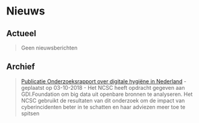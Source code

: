 
# Nieuws

## Actueel

> Geen nieuwsberichten


<!--

<div id="inhoud">
<div class="wrapper">
<div id="content" class="article"></div>
<div class="fullWidthSection">
  <section class="brickRow nieuws">


<div class="brick">
<a href="#">
<h3>Titel 1</h3>
        <div class="brick-image">
                <img src="https://trello-attachments.s3.amazonaws.com/5cf7aba8720946469d9533ec/480x270/a81efc0a373c4fb7ee59ed911c5d359c/giphy.gif" alt=""/>
                </div>
            <div class="brick-text">
            <p>
              <span class="publDate">00-00-2019 | 00:00</span>
            </p>
            <p>Lorem ipsum dolor amit ...</p>
            </div>
      </a>
    </div>

<div class="brick">
  <a href="#">
    <h3>Titel 2</h3>
    <div class="brick-image">
            <img src="https://trello-attachments.s3.amazonaws.com/5cf7aba8720946469d9533ec/480x270/a81efc0a373c4fb7ee59ed911c5d359c/giphy.gif" alt=""/>
            </div>
        <div class="brick-text">
        <p>
          <span class="publDate">00-00-2019 | 00:00</span>
        </p>
        <p>Lorem ipsum dolor amit ...</p>
        </div>
  </a>
</div>

<div class="brick">
  <a href="#">
    <h3>Titel 3</h3>
    <div class="brick-image">
            <img src="https://trello-attachments.s3.amazonaws.com/5cf7aba8720946469d9533ec/480x270/a81efc0a373c4fb7ee59ed911c5d359c/giphy.gif" alt=""/>
            </div>
        <div class="brick-text">
        <p>
          <span class="publDate">00-00-2019 | 00:00</span>
        </p>
        <p>Lorem ipsum dolor amit ...</p>
        </div>
  </a>
</div>

<div class="brick">
  <a href="#">
    <h3>Titel 4</h3>
    <div class="brick-image">
            <img src="https://trello-attachments.s3.amazonaws.com/5cf7aba8720946469d9533ec/480x270/a81efc0a373c4fb7ee59ed911c5d359c/giphy.gif" alt=""/>
            </div>
        <div class="brick-text">
        <p>
          <span class="publDate">00-00-2019 | 00:00</span>
        </p>
        <p>Lorem ipsum dolor amit ...</p>
        </div>
  </a>
</div>
</section>


-->



## Archief

> [Publicatie Onderzoeksrapport over digitale hygiëne in Nederland](https://gcert.nl/nieuws/03-10-2018_Onderzoeksrapport_over_digitale_hygi%C3%ABne_in_Nederland) - geplaatst op 03-10-2018 - Het NCSC heeft opdracht gegeven aan GDI.Foundation om big data uit openbare bronnen te analyseren. Het NCSC gebruikt de resultaten van dit onderzoek om de impact van cyberincidenten beter in te schatten en haar adviezen meer toe te spitsen
